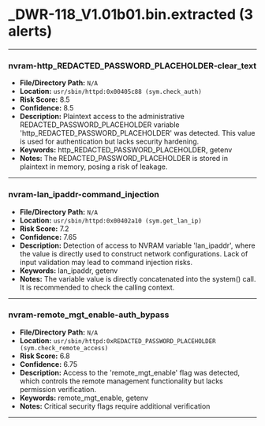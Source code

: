 # _DWR-118_V1.01b01.bin.extracted (3 alerts)

---

### nvram-http_REDACTED_PASSWORD_PLACEHOLDER-clear_text

- **File/Directory Path:** `N/A`
- **Location:** `usr/sbin/httpd:0x00405c88 (sym.check_auth)`
- **Risk Score:** 8.5
- **Confidence:** 8.5
- **Description:** Plaintext access to the administrative REDACTED_PASSWORD_PLACEHOLDER variable 'http_REDACTED_PASSWORD_PLACEHOLDER' was detected. This value is used for authentication but lacks security hardening.
- **Keywords:** http_REDACTED_PASSWORD_PLACEHOLDER, getenv
- **Notes:** The REDACTED_PASSWORD_PLACEHOLDER is stored in plaintext in memory, posing a risk of leakage.

---
### nvram-lan_ipaddr-command_injection

- **File/Directory Path:** `N/A`
- **Location:** `usr/sbin/httpd:0x00402a10 (sym.get_lan_ip)`
- **Risk Score:** 7.2
- **Confidence:** 7.65
- **Description:** Detection of access to NVRAM variable 'lan_ipaddr', where the value is directly used to construct network configurations. Lack of input validation may lead to command injection risks.
- **Keywords:** lan_ipaddr, getenv
- **Notes:** The variable value is directly concatenated into the system() call. It is recommended to check the calling context.

---
### nvram-remote_mgt_enable-auth_bypass

- **File/Directory Path:** `N/A`
- **Location:** `usr/sbin/httpd:0xREDACTED_PASSWORD_PLACEHOLDER (sym.check_remote_access)`
- **Risk Score:** 6.8
- **Confidence:** 6.75
- **Description:** Access to the 'remote_mgt_enable' flag was detected, which controls the remote management functionality but lacks permission verification.
- **Keywords:** remote_mgt_enable, getenv
- **Notes:** Critical security flags require additional verification

---
